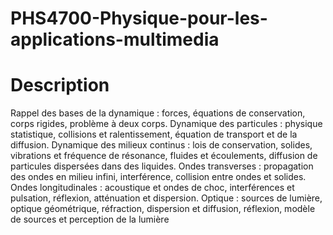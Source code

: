 # PHS4700-Physique-pour-les-applications-multimedia

# Description
Rappel des bases de la dynamique : forces, équations de conservation, corps rigides, problème à deux corps. Dynamique des particules : physique statistique, collisions et ralentissement, équation de transport et de la diffusion. Dynamique des milieux continus : lois de conservation, solides, vibrations et fréquence de résonance, fluides et écoulements, diffusion de particules dispersées dans des liquides. Ondes transverses : propagation des ondes en milieu infini, interférence, collision entre ondes et solides. Ondes longitudinales : acoustique et ondes de choc, interférences et pulsation, réflexion, atténuation et dispersion. Optique : sources de lumière, optique géométrique, réfraction, dispersion et diffusion, réflexion, modèle de sources et perception de la lumière
